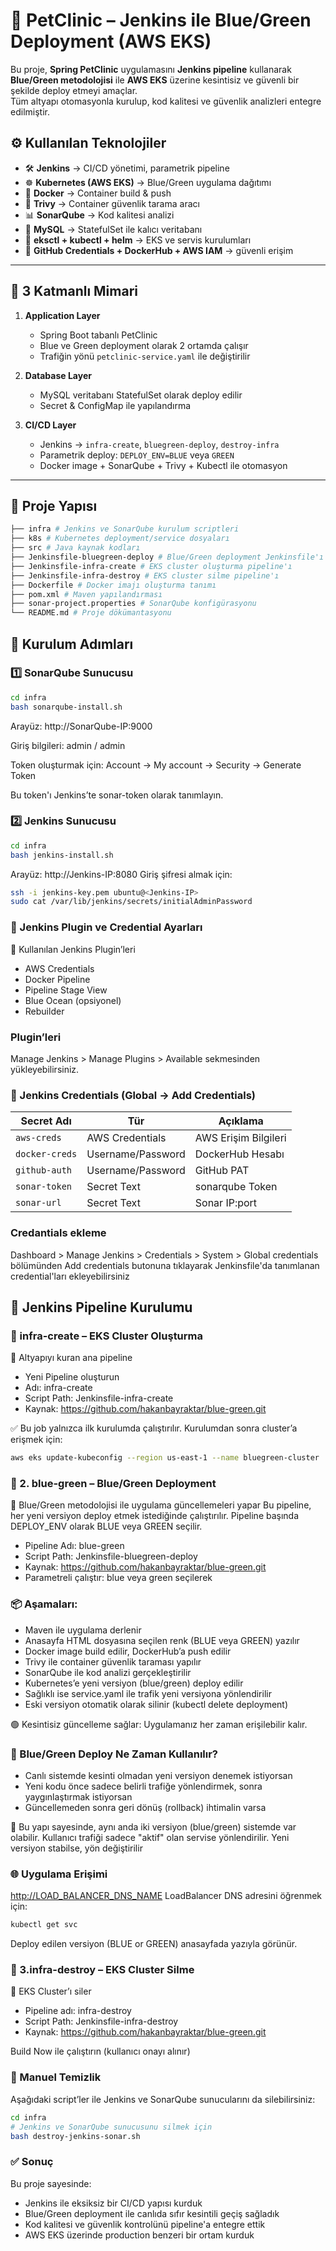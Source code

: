# 🏥 PetClinic – Jenkins ile Blue/Green Deployment (AWS EKS)

Bu proje, **Spring PetClinic** uygulamasını **Jenkins pipeline** kullanarak **Blue/Green metodolojisi** ile **AWS EKS** üzerine kesintisiz ve güvenli bir şekilde deploy etmeyi amaçlar.  
Tüm altyapı otomasyonla kurulup, kod kalitesi ve güvenlik analizleri entegre edilmiştir.

## ⚙️ Kullanılan Teknolojiler

- 🛠️ **Jenkins** → CI/CD yönetimi, parametrik pipeline
- ☸️ **Kubernetes (AWS EKS)** → Blue/Green uygulama dağıtımı
- 🐳 **Docker** → Container build & push
- 🧪 **Trivy** → Container güvenlik tarama aracı
- 📊 **SonarQube** → Kod kalitesi analizi
- 🐘 **MySQL** → StatefulSet ile kalıcı veritabanı
- 🧾 **eksctl + kubectl + helm** → EKS ve servis kurulumları
- 🔐 **GitHub Credentials + DockerHub + AWS IAM** → güvenli erişim

---

## 🧱 3 Katmanlı Mimari

1. **Application Layer**
   - Spring Boot tabanlı PetClinic
   - Blue ve Green deployment olarak 2 ortamda çalışır
   - Trafiğin yönü `petclinic-service.yaml` ile değiştirilir

2. **Database Layer**
   - MySQL veritabanı StatefulSet olarak deploy edilir
   - Secret & ConfigMap ile yapılandırma

3. **CI/CD Layer**
   - Jenkins → `infra-create`, `bluegreen-deploy`, `destroy-infra`
   - Parametrik deploy: `DEPLOY_ENV=BLUE` veya `GREEN`
   - Docker image + SonarQube + Trivy + Kubectl ile otomasyon

---

## 📂 Proje Yapısı

```bash
├── infra # Jenkins ve SonarQube kurulum scriptleri
├── k8s # Kubernetes deployment/service dosyaları
├── src # Java kaynak kodları
├── Jenkinsfile-bluegreen-deploy # Blue/Green deployment Jenkinsfile'ı
├── Jenkinsfile-infra-create # EKS cluster oluşturma pipeline'ı
├── Jenkinsfile-infra-destroy # EKS cluster silme pipeline'ı
├── Dockerfile # Docker imajı oluşturma tanımı
├── pom.xml # Maven yapılandırması
├── sonar-project.properties # SonarQube konfigürasyonu
└── README.md # Proje dökümantasyonu

```

## 🚀 Kurulum Adımları

### 1️⃣ SonarQube Sunucusu

```bash
cd infra
bash sonarqube-install.sh
```
Arayüz: http://SonarQube-IP:9000

Giriş bilgileri: admin / admin

Token oluşturmak için:
Account → My account → Security → Generate Token

Bu token'ı Jenkins’te sonar-token olarak tanımlayın.

### 2️⃣ Jenkins Sunucusu

```bash
cd infra
bash jenkins-install.sh
```
Arayüz: http://Jenkins-IP:8080
Giriş şifresi almak için:

```bash
ssh -i jenkins-key.pem ubuntu@<Jenkins-IP>
sudo cat /var/lib/jenkins/secrets/initialAdminPassword
```

### 🔌 Jenkins Plugin ve Credential Ayarları

🧪 Kullanılan Jenkins Plugin’leri

- AWS Credentials
- Docker Pipeline
- Pipeline Stage View
- Blue Ocean (opsiyonel)
- Rebuilder


### Plugin’leri

Manage Jenkins > Manage Plugins > Available sekmesinden yükleyebilirsiniz.

### 🔑 Jenkins Credentials (Global → Add Credentials)

| Secret Adı         | Tür                | Açıklama               |
|--------------------|--------------------|------------------------|
| `aws-creds`        | AWS Credentials    | AWS Erişim Bilgileri   |
| `docker-creds`     | Username/Password  | DockerHub Hesabı       |
| `github-auth`      | Username/Password  | GitHub PAT             |
| `sonar-token`      | Secret Text        | sonarqube Token        |
| `sonar-url`        | Secret Text        | Sonar IP:port          |


### Credantials ekleme

Dashboard > Manage Jenkins > Credentials > System > Global credentials bölümünden Add credentials butonuna tıklayarak Jenkinsfile'da tanımlanan credential'ları ekleyebilirsiniz

## 🔧 Jenkins Pipeline Kurulumu

### 🔨 infra-create – EKS Cluster Oluşturma
🚧 Altyapıyı kuran ana pipeline
- Yeni Pipeline oluşturun
- Adı: infra-create
- Script Path: Jenkinsfile-infra-create
- Kaynak: <https://github.com/hakanbayraktar/blue-green.git>

✅ Bu job yalnızca ilk kurulumda çalıştırılır.
Kurulumdan sonra cluster’a erişmek için:

```bash
aws eks update-kubeconfig --region us-east-1 --name bluegreen-cluster
```

### 🚀 2. blue-green – Blue/Green Deployment
🔁 Blue/Green metodolojisi ile uygulama güncellemeleri yapar
Bu pipeline, her yeni versiyon deploy etmek istediğinde çalıştırılır.
Pipeline başında DEPLOY_ENV olarak BLUE veya GREEN seçilir.
- Pipeline Adı: blue-green
- Script Path: Jenkinsfile-bluegreen-deploy
- Kaynak: <https://github.com/hakanbayraktar/blue-green.git>
- Parametreli çalıştır: blue veya green seçilerek

### 📦 Aşamaları:

- Maven ile uygulama derlenir
- Anasayfa HTML dosyasına seçilen renk (BLUE veya GREEN) yazılır
- Docker image build edilir, DockerHub’a push edilir
- Trivy ile container güvenlik taraması yapılır
- SonarQube ile kod analizi gerçekleştirilir
- Kubernetes’e yeni versiyon (blue/green) deploy edilir
- Sağlıklı ise service.yaml ile trafik yeni versiyona yönlendirilir
- Eski versiyon otomatik olarak silinir (kubectl delete deployment)

🟢 Kesintisiz güncelleme sağlar: Uygulamanız her zaman erişilebilir kalır.

### 🧭 Blue/Green Deploy Ne Zaman Kullanılır?

- Canlı sistemde kesinti olmadan yeni versiyon denemek istiyorsan
- Yeni kodu önce sadece belirli trafiğe yönlendirmek, sonra yaygınlaştırmak istiyorsan
- Güncellemeden sonra geri dönüş (rollback) ihtimalin varsa

🎯 Bu yapı sayesinde, aynı anda iki versiyon (blue/green) sistemde var olabilir.
Kullanıcı trafiği sadece "aktif" olan servise yönlendirilir. Yeni versiyon stabilse, yön değiştirilir

### 🌐 Uygulama Erişimi

<http://LOAD_BALANCER_DNS_NAME>
LoadBalancer DNS adresini öğrenmek için:
```bash
kubectl get svc 
```
Deploy edilen versiyon (BLUE or GREEN) anasayfada yazıyla görünür.

### 🧨 3.infra-destroy – EKS Cluster Silme

🧹 EKS Cluster’ı siler

- Pipeline adı: infra-destroy
- Script Path: Jenkinsfile-infra-destroy
- Kaynak: <https://github.com/hakanbayraktar/blue-green.git>

Build Now ile çalıştırın (kullanıcı onayı alınır)

### 🧹 Manuel Temizlik
Aşağıdaki script’ler ile Jenkins ve SonarQube sunucularını da silebilirsiniz:
```bash
cd infra
# Jenkins ve SonarQube sunucusunu silmek için
bash destroy-jenkins-sonar.sh
```
### ✅ Sonuç
Bu proje sayesinde:
- Jenkins ile eksiksiz bir CI/CD yapısı kurduk
- Blue/Green deployment ile canlıda sıfır kesintili geçiş sağladık
- Kod kalitesi ve güvenlik kontrolünü pipeline'a entegre ettik
- AWS EKS üzerinde production benzeri bir ortam kurduk

